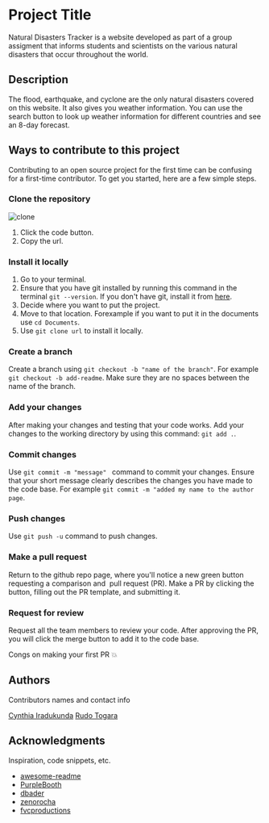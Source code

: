 # Project Title

Natural Disasters Tracker is a website developed as part of a group assigment that informs students and scientists on the various natural disasters that occur throughout the world.

## Description

The flood, earthquake, and cyclone are the only natural disasters covered on this website. It also gives you weather information. You can use the search button to look up weather information for different countries and see an 8-day forecast.

## Ways to contribute to this project

Contributing to an open source project for the first time can be confusing for a first-time contributor. To get you started, here are a few simple steps.

### Clone the repository

 ![clone](../images/readme)

 1. Click the code button.
 2. Copy the url.


### Install it locally 

1. Go to your terminal.
2. Ensure that you have git installed by running this command in the terminal `git --version`. If you don't have git, install it from [here](https://git-scm.com/downloads).
3. Decide where you want to put the project.
4. Move to that location. Forexample if you want to put it in the documents use `cd Documents`.
5. Use `git clone url` to install it locally.

### Create a branch 
 
Create a branch using `git checkout -b "name of the branch"`. For example `git checkout -b add-readme`. Make sure they are no spaces between the name of the branch. 

### Add your changes 

 After making your changes and testing that your code works. Add your changes to the working directory by using this command: `git add .`. 


### Commit changes 

 Use `git commit -m "message" ` command to commit your changes. Ensure that your short message clearly describes the changes you have made to the code base. For example `git commit -m "added my name to the author page`. 

### Push changes 

Use `git push -u` command to push changes. 


### Make a pull request 

Return to the github repo page, where you'll notice a new green button requesting a comparison and  pull request (PR). Make a PR by clicking the button, filling out the PR template, and submitting it.

### Request for review 

 Request all the team members to review your code. After approving the PR, you will click the merge button to add it to the code base.  

 Congs on making your first PR :boom:

## Authors

Contributors names and contact info
 
[Cynthia Iradukunda](https://github.com/ciradu2204)
[Rudo Togara](https://github.com/Rudo-Courtney)

## Acknowledgments

Inspiration, code snippets, etc.
* [awesome-readme](https://github.com/matiassingers/awesome-readme)
* [PurpleBooth](https://gist.github.com/PurpleBooth/109311bb0361f32d87a2)
* [dbader](https://github.com/dbader/readme-template)
* [zenorocha](https://gist.github.com/zenorocha/4526327)
* [fvcproductions](https://gist.github.com/fvcproductions/1bfc2d4aecb01a834b46)